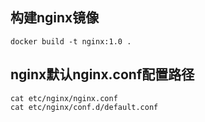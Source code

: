 ## 构建nginx镜像
```shell
docker build -t nginx:1.0 .
```
## nginx默认nginx.conf配置路径
```shell
cat etc/nginx/nginx.conf
cat etc/nginx/conf.d/default.conf
```